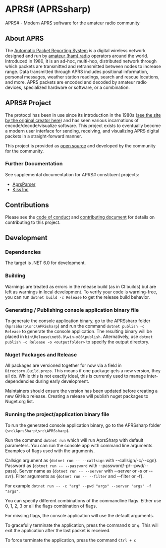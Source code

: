 # APRS# (APRSsharp)

APRS# - Modern APRS software for the amateur radio community

## About APRS

The [Automatic Packet Reporting System](https://en.wikipedia.org/wiki/Automatic_Packet_Reporting_System)
is a digital wireless network designed and run by [amateur (ham) radio](https://en.wikipedia.org/wiki/Amateur_radio)
operators around the world. Introduced in 1980, it is an ad-hoc, multi-hop,
distributed network through which packets are transmitted and retransmitted
between nodes to increase range. Data transmitted through APRS includes
positional information, personal messages, weather station readings, search and
rescue locations, and more. APRS packets are encoded and decoded by amateur
radio devices, specialized hardware or software, or a combination.

## APRS# Project

The protocol has been in use since its introduction in the 1980s
([see the site by the original creator here](http://aprs.org/)) and has seen
various incarnations of encode/decode/visualize software. This project exists
to eventually become a modern user interface for sending, receiving, and
visualizing APRS digital packets in a straight-forward manner.

This project is provided as [open source](LICENSE) and developed by the
community for the community.

### Further Documentation

See supplemental documentation for APRS# constituent projects:

* [AprsParser](src/AprsParser/AprsParser.md)
* [KissTnc](src/KissTnc/KissTnc.md)

## Contributions

Please see the [code of conduct](CODE_OF_CONDUCT.md) and
[contributing document](CONTRIBUTING.MD) for details on contributing to
this project.

## Development

### Dependencies

The target is .NET 6.0 for development.

### Building

Warnings are treated as errors in the release build (as in CI builds) but are
left as warnings in local development. To verify your code is warning-free, you
can run `dotnet build -c Release` to get the release build behavior.

### Generating / Publishing console application binary file

To generate the console application binary, go to the APRSsharp folder
(`AprsSharp\src\APRSsharp`) and run the command `dotnet publish -c Release` to generate
the console application.
The resulting binary will be placed in
`bin\Release\net8.0\win-x86\publish`.
Alternatively, use `dotnet publish -c Release -o <outputfolder>` to specify the
output directory.

### Nuget Packages and Release

All packages are versioned together for now via a field in
`Directory.Build.props`. This means if one package gets a new version, they all
do. While this is not exactly ideal, this is currently used to manage
inter-dependencies during early development.

Maintainers should ensure the version has been updated before creating a new
GitHub release. Creating a release will publish nuget packages to Nuget.org
list.

### Running the project/application binary file

To run the generated console application binary, go to the APRSsharp folder
(`src\AprsSharp\src\APRSsharp`).

Run the command `dotnet run` which will run AprsSharp with default parameters.
You can run the console app with command line arguments.
Examples of flags used with the arguments.

Callsign argument as {`dotnet run -- --callsign` with --callsign/-c/--cgn}.
Password as {`dotnet run -- --password` with --password/-p/--pwd/--pass}.
Server name as {`dotnet run -- --server` with --server or -s or --svr}.
Filter arguments as {`dotnet run -- --filter` and --filter or -f}.

For example `dotnet run -- -c "arg" --pwd "args" --server "args" -f "args"`.

You can specify different combinations of the commandline flags.
Either use 0, 1, 2, 3 or all the flags combination of flags.

For missing flags, the console application will use the default arguments.

To gracefully terminate the application, press the command `Q` or `q`.
This will exit the application after the last packet is received.

To force terminate the application, press the command `Ctrl + c`

